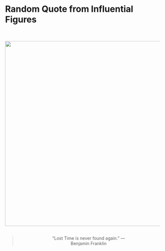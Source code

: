# Random Quote from Influential Figures

<div align="center">
  <br>
  <br>
  <a href="https://en.wikipedia.org/wiki/Benjamin_Franklin" title="Benjamin Franklin - Wikipedia"><img src="https://upload.wikimedia.org/wikipedia/commons/8/87/Joseph_Siffrein_Duplessis_-_Benjamin_Franklin_-_Google_Art_Project.jpg" width="600px"></a>
  <br>
  <br>
  <blockquote>&ldquo;Lost Time is never found again.&rdquo; &mdash; <footer>Benjamin Franklin</footer></blockquote>
</div>
  